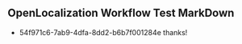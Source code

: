 ## OpenLocalization Workflow Test MarkDown
* 54f971c6-7ab9-4dfa-8dd2-b6b7f001284e thanks!

<!--HONumber=Jul16_HO4-->


